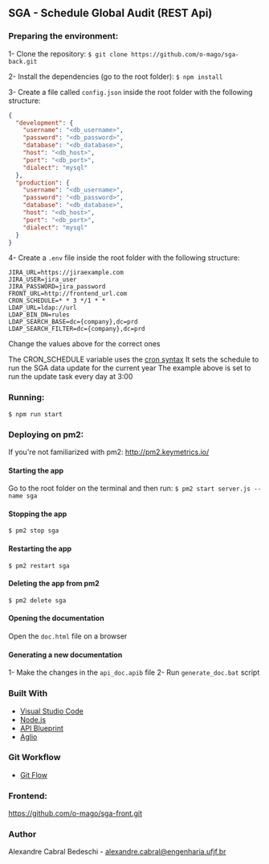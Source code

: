 ## SGA - Schedule Global Audit (REST Api)

### Preparing the environment:

1- Clone the repository: `$ git clone https://github.com/o-mago/sga-back.git`

2- Install the dependencies (go to the root folder): `$ npm install`

3- Create a file called `config.json` inside the root folder with the following structure:

```json
{
  "development": {
    "username": "<db_username>",
    "password": "<db_password>",
    "database": "<db_database>",
    "host": "<db_host>",
    "port": "<db_port>",
    "dialect": "mysql"
  },
  "production": {
    "username": "<db_username>",
    "password": "<db_password>",
    "database": "<db_database>",
    "host": "<db_host>",
    "port": "<db_port>",
    "dialect": "mysql"
  }
}
```

4- Create a `.env` file inside the root folder with the following structure:

```.env
JIRA_URL=https://jiraexample.com
JIRA_USER=jira_user
JIRA_PASSWORD=jira_password
FRONT_URL=http://frontend_url.com
CRON_SCHEDULE=* * 3 */1 * *
LDAP_URL=ldap://url
LDAP_BIN_DN=rules
LDAP_SEARCH_BASE=dc={company},dc=prd
LDAP_SEARCH_FILTER=dc={company},dc=prd
```
Change the values above for the correct ones

The CRON_SCHEDULE variable uses the [cron syntax](https://www.npmjs.com/package/node-cron#cron-syntax)
It sets the schedule to run the SGA data update for the current year
The example above is set to run the update task every day at 3:00

### Running:

`$ npm run start`

### Deploying on pm2:

If you're not familiarized with pm2: http://pm2.keymetrics.io/

#### Starting the app
Go to the root folder on the terminal and then run:
`$ pm2 start server.js --name sga`

#### Stopping the app
`$ pm2 stop sga`

#### Restarting the app
`$ pm2 restart sga`

#### Deleting the app from pm2
`$ pm2 delete sga`

#### Opening the documentation
Open the `doc.html` file on a browser

#### Generating a new documentation
1- Make the changes in the `api_doc.apib` file
2- Run `generate_doc.bat` script

### Built With

* [Visual Studio Code](https://code.visualstudio.com/)
* [Node.js](https://nodejs.org/en/)
* [API Blueprint](https://apiblueprint.org/)
* [Aglio](https://github.com/danielgtaylor/aglio)

### Git Workflow
* [Git Flow](https://danielkummer.github.io/git-flow-cheatsheet/)

### Frontend:
https://github.com/o-mago/sga-front.git

### Author

Alexandre Cabral Bedeschi - alexandre.cabral@engenharia.ufjf.br